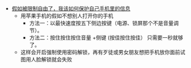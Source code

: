 - [假如被限制自由了，我该如何保护自己手机里的信息](https://twitter.com/Pandazhq/status/1700313124253958278)
	- 用苹果手机的假如不想别人打开你的手机
		- 方法一：以最快速度按五下侧边按键（电源、锁屏那个不是音量调节）。
		- 方法二：按住按住按住音量 +侧键 (按佳按住按佳） 只需要一秒就够了。
	- 这样会开启强制使用密码解锁，再有歹徒或男女朋友想把手机放你面前试图用人脸解锁就会失败